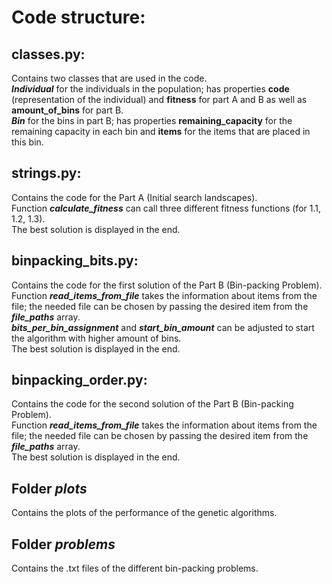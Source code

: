 # Code structure:

## classes.py:
Contains two classes that are used in the code.  
***Individual*** for the individuals in the population; has properties **code** 
(representation of the individual) and **fitness** for part A and B as well as
**amount_of_bins** for part B.  
***Bin*** for the bins in part B; has properties **remaining_capacity** for the remaining
capacity in each bin and **items** for the items that are placed in this bin.

## strings.py:
Contains the code for the Part A (Initial search landscapes).  
Function ***calculate_fitness*** can call three different fitness 
functions (for 1.1, 1.2, 1.3).  
The best solution is displayed in the end.

## binpacking_bits.py:
Contains the code for the first solution of the Part B (Bin-packing Problem).  
Function ***read_items_from_file*** takes the information about items from the file;
the needed file can be chosen by passing the desired item from the 
***file_paths*** array.  
***bits_per_bin_assignment*** and ***start_bin_amount*** can be adjusted to 
start the algorithm with higher amount of bins.  
The best solution is displayed in the end.  

## binpacking_order.py:
Contains the code for the second solution of the Part B (Bin-packing Problem).  
Function ***read_items_from_file*** takes the information about items from the file;
the needed file can be chosen by passing the desired item from the 
***file_paths*** array.  
The best solution is displayed in the end.  

## Folder _plots_
Contains the plots of the performance of the genetic algorithms.

## Folder _problems_
Contains the .txt files of the different bin-packing problems.
